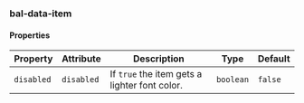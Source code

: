 ### bal-data-item


#### Properties

| Property   | Attribute  | Description                                   | Type      | Default |
| ---------- | ---------- | --------------------------------------------- | --------- | ------- |
| `disabled` | `disabled` | If `true` the item gets a lighter font color. | `boolean` | `false` |

